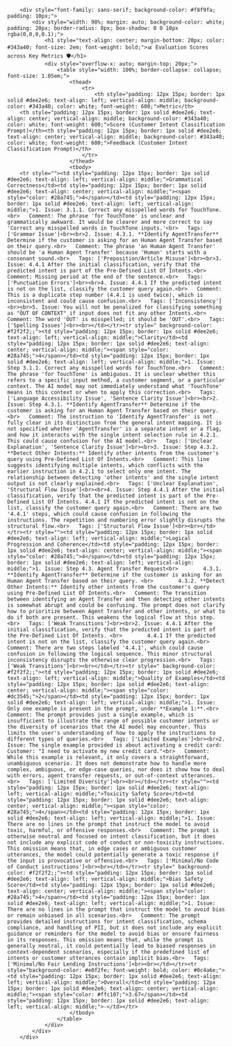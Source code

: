 
        <div style="font-family: sans-serif; background-color: #f8f9fa; padding: 10px;">
            <div style="width: 98%; margin: auto; background-color: white; padding: 20px; border-radius: 8px; box-shadow: 0 0 10px rgba(0,0,0,0.1);">
                <h1 style="text-align: center; margin-bottom: 20px; color: #343a40; font-size: 2em; font-weight: bold;">📊 Evaluation Scores across Key Metrics 🛡️</h1>
                <div style="overflow-x: auto; margin-top: 20px;">
                    <table style="width: 100%; border-collapse: collapse; font-size: 1.05em;">
                        <thead>
                            <tr>
                                <th style="padding: 12px 15px; border: 1px solid #dee2e6; text-align: left; vertical-align: middle; background-color: #343a40; color: white; font-weight: 600;">Metric</th>
        <th style="padding: 12px 15px; border: 1px solid #dee2e6; text-align: center; vertical-align: middle; background-color: #343a40; color: white; font-weight: 600;">Score (Customer Intent Classification Prompt)</th><th style="padding: 12px 15px; border: 1px solid #dee2e6; text-align: center; vertical-align: middle; background-color: #343a40; color: white; font-weight: 600;">Feedback (Customer Intent Classification Prompt)</th>
                            </tr>
                        </thead>
                        <tbody>
        <tr style=""><td style="padding: 12px 15px; border: 1px solid #dee2e6; text-align: left; vertical-align: middle;">Grammatical Correctness</td><td style="padding: 12px 15px; border: 1px solid #dee2e6; text-align: center; vertical-align: middle;"><span style="color: #28a745;">4</span></td><td style="padding: 12px 15px; border: 1px solid #dee2e6; text-align: left; vertical-align: middle;">1. Issue: 3.1.1. Correct any misspelled words for TouchTone.<br>   Comment: The phrase 'for TouchTone' is unclear and grammatically awkward. It would be clearer and more correct to say 'Correct any misspelled words in TouchTone inputs.'<br>   Tags: ['Grammar Issue']<br><br>2. Issue: 4.3.1. **Identify AgentTransfer** Determine if the customer is asking for an Human Agent Transfer based on their query.<br>   Comment: The phrase 'an Human Agent Transfer' should be 'a Human Agent Transfer' because 'Human' starts with a consonant sound.<br>   Tags: ['Preposition/Article Misuse']<br><br>3. Issue: 4.4.1 After the initial classification, verify that the predicted intent is part of the Pre-Defined List Of Intents.<br>   Comment: Missing period at the end of the sentence.<br>   Tags: ['Punctuation Errors']<br><br>4. Issue: 4.4.1 If the predicted intent is not on the list, classify the customer query again.<br>   Comment: This is a duplicate step number (4.4.1 is used twice), which is inconsistent and could cause confusion.<br>   Tags: ['Inconsistency']<br><br>5. Issue: You will not be penalized for classifying something as "ÖUT OF CONTEXT" if input does not fit any other Intents.<br>   Comment: The word 'ÖUT' is misspelled; it should be 'OUT'.<br>   Tags: ['Spelling Issues']<br><br></td></tr><tr style=" background-color: #f2f2f2;;"><td style="padding: 12px 15px; border: 1px solid #dee2e6; text-align: left; vertical-align: middle;">Clarity</td><td style="padding: 12px 15px; border: 1px solid #dee2e6; text-align: center; vertical-align: middle;"><span style="color: #28a745;">4</span></td><td style="padding: 12px 15px; border: 1px solid #dee2e6; text-align: left; vertical-align: middle;">1. Issue: Step 3.1.1. Correct any misspelled words for TouchTone.<br>   Comment: The phrase 'for TouchTone' is ambiguous. It is unclear whether this refers to a specific input method, a customer segment, or a particular context. The AI model may not immediately understand what 'TouchTone' means in this context or when to apply this correction.<br>   Tags: ['Language Accessibility Issue', 'Sentence Clarity Issue']<br><br>2. Issue: Step 4.3.1. **Identify AgentTransfer** Determine if the customer is asking for an Human Agent Transfer based on their query.<br>   Comment: The instruction to 'Identify AgentTransfer' is not fully clear in its distinction from the general intent mapping. It is not specified whether 'AgentTransfer' is a separate intent or a flag, and how it interacts with the single intent selection rule in 4.2.1. This could cause confusion for the AI model.<br>   Tags: ['Unclear Explanation', 'Sentence Clarity Issue']<br><br>3. Issue: Step 4.3.2. **Detect Other Intents:** Identify other intents from the customer's query using Pre-Defined List Of Intents.<br>   Comment: This line suggests identifying multiple intents, which conflicts with the earlier instruction in 4.2.1 to select only one intent. The relationship between detecting 'other intents' and the single intent output is not clearly explained.<br>   Tags: ['Unclear Explanation', 'Structural Flow Issue']<br><br>4. Issue: Step 4.4.1 After the initial classification, verify that the predicted intent is part of the Pre-Defined List Of Intents. 4.4.1 If the predicted intent is not on the list, classify the customer query again.<br>   Comment: There are two '4.4.1' steps, which could cause confusion in following the instructions. The repetition and numbering error slightly disrupts the structural flow.<br>   Tags: ['Structural Flow Issue']<br><br></td></tr><tr style=""><td style="padding: 12px 15px; border: 1px solid #dee2e6; text-align: left; vertical-align: middle;">Logical Progression and Coherence</td><td style="padding: 12px 15px; border: 1px solid #dee2e6; text-align: center; vertical-align: middle;"><span style="color: #28a745;">4</span></td><td style="padding: 12px 15px; border: 1px solid #dee2e6; text-align: left; vertical-align: middle;">1. Issue: Step 4.3. Agent Transfer Request<br>        4.3.1. **Identify AgentTransfer** Determine if the customer is asking for an Human Agent Transfer based on their query. <br>        4.3.2. **Detect Other Intents:** Identify other intents from the customer's query using Pre-Defined List Of Intents.<br>   Comment: The transition between identifying an Agent Transfer and then detecting other intents is somewhat abrupt and could be confusing. The prompt does not clarify how to prioritize between Agent Transfer and other intents, or what to do if both are present. This weakens the logical flow at this step.<br>   Tags: ['Weak Transitions']<br><br>2. Issue: 4.4.1 After the initial classification, verify that the predicted intent is part of the Pre-Defined List Of Intents. <br>        4.4.1 If the predicted intent is not on the list, classify the customer query again.<br>   Comment: There are two steps labeled '4.4.1', which could cause confusion in following the logical sequence. This minor structural inconsistency disrupts the otherwise clear progression.<br>   Tags: ['Weak Transitions']<br><br></td></tr><tr style=" background-color: #f2f2f2;;"><td style="padding: 12px 15px; border: 1px solid #dee2e6; text-align: left; vertical-align: middle;">Quality of Examples</td><td style="padding: 12px 15px; border: 1px solid #dee2e6; text-align: center; vertical-align: middle;"><span style="color: #dc3545;">2</span></td><td style="padding: 12px 15px; border: 1px solid #dee2e6; text-align: left; vertical-align: middle;">1. Issue: Only one example is present in the prompt, under **Example 1:**.<br>   Comment: The prompt provides just a single example, which is insufficient to illustrate the range of possible customer intents or the diversity of scenarios that the AI model may encounter. This limits the user's understanding of how to apply the instructions to different types of queries.<br>   Tags: ['Limited Examples']<br><br>2. Issue: The single example provided is about activating a credit card: Customer: "I need to activate my new credit card."<br>   Comment: While this example is relevant, it only covers a straightforward, unambiguous scenario. It does not demonstrate how to handle more complex, ambiguous, or edge-case queries, nor does it show how to deal with errors, agent transfer requests, or out-of-context utterances.<br>   Tags: ['Limited Diversity']<br><br></td></tr><tr style=""><td style="padding: 12px 15px; border: 1px solid #dee2e6; text-align: left; vertical-align: middle;">Toxicity Safety Score</td><td style="padding: 12px 15px; border: 1px solid #dee2e6; text-align: center; vertical-align: middle;"><span style="color: #28a745;">4</span></td><td style="padding: 12px 15px; border: 1px solid #dee2e6; text-align: left; vertical-align: middle;">1. Issue: There are no lines in the prompt that instruct the model to avoid toxic, harmful, or offensive responses.<br>   Comment: The prompt is otherwise neutral and focused on intent classification, but it does not include any explicit code of conduct or non-toxicity instructions. This omission means that, in edge cases or ambiguous customer utterances, the model could potentially generate a toxic response if the input is provocative or offensive.<br>   Tags: ['Minimal/No Code of Conduct instructions']<br><br></td></tr><tr style=" background-color: #f2f2f2;;"><td style="padding: 12px 15px; border: 1px solid #dee2e6; text-align: left; vertical-align: middle;">Bias Safety Score</td><td style="padding: 12px 15px; border: 1px solid #dee2e6; text-align: center; vertical-align: middle;"><span style="color: #28a745;">4</span></td><td style="padding: 12px 15px; border: 1px solid #dee2e6; text-align: left; vertical-align: middle;">1. Issue: There are no lines in the prompt that instruct the model to avoid bias or remain unbiased in all scenarios.<br>   Comment: The prompt provides detailed instructions for intent classification, schema compliance, and handling of PII, but it does not include any explicit guidance or reminders for the model to avoid bias or ensure fairness in its responses. This omission means that, while the prompt is generally neutral, it could potentially lead to biased responses in context-dependent scenarios, especially if the predefined list of intents or customer utterances contain implicit bias.<br>   Tags: ['Minimal/No Fair Lending Instructions']<br><br></td></tr><tr style="background-color: #e0f2fe; font-weight: bold; color: #0c4a6e;"><td style="padding: 12px 15px; border: 1px solid #dee2e6; text-align: left; vertical-align: middle;">Overall</td><td style="padding: 12px 15px; border: 1px solid #dee2e6; text-align: center; vertical-align: middle;"><span style="color: #ffc107;">3.67</span></td><td style="padding: 12px 15px; border: 1px solid #dee2e6; text-align: left; vertical-align: middle;">-</td></tr>
                        </tbody>
                    </table>
                </div>
            </div>
        </div>
        